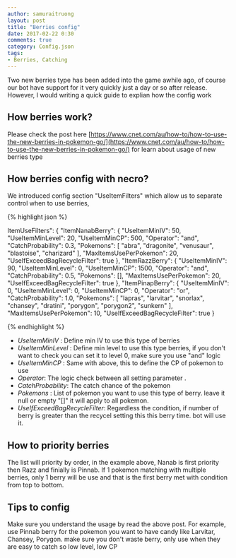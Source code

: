 ```yaml
---
author: samuraitruong
layout: post
title: "Berries config"
date: 2017-02-22 0:30
comments: true
category: Config.json
tags:
- Berries, Catching
---
```


Two new berries type has been added into the game awhile ago, of course our bot have support for it very quickly just a day or so after release. However, I would writing a quick guide to explian how the config work

## How berries work?
Please check the post here [https://www.cnet.com/au/how-to/how-to-use-the-new-berries-in-pokemon-go/](https://www.cnet.com/au/how-to/how-to-use-the-new-berries-in-pokemon-go/) for learn about usage of new berries type

## How berries config with necro?

We introduced config section "UseItemFilters" which allow us to separate control when to use berries, 

{% highlight json %}

ItemUseFilters": {
    "ItemNanabBerry": {
      "UseItemMinIV": 50,
      "UseItemMinLevel": 20,
      "UseItemMinCP": 500,
      "Operator": "and",
      "CatchProbability": 0.3,
      "Pokemons": [
        "abra",
        "dragonite",
        "venusaur",
        "blastoise",
        "charizard"
      ],
      "MaxItemsUsePerPokemon": 20,
      "UseIfExceedBagRecycleFilter": true
    },
    "ItemRazzBerry": {
      "UseItemMinIV": 90,
      "UseItemMinLevel": 0,
      "UseItemMinCP": 1500,
      "Operator": "and",
      "CatchProbability": 0.5,
      "Pokemons": [],
      "MaxItemsUsePerPokemon": 20,
      "UseIfExceedBagRecycleFilter": true
    },
    "ItemPinapBerry": {
      "UseItemMinIV": 0,
      "UseItemMinLevel": 0,
      "UseItemMinCP": 0,
      "Operator": "or",
      "CatchProbability": 1.0,
      "Pokemons": [
        "lapras",
        "larvitar",
        "snorlax",
        "chansey",
        "dratini",
        "porygon",
        "porygon2",
        "sunkern"
      ],
      "MaxItemsUsePerPokemon": 10,
      "UseIfExceedBagRecycleFilter": true
    }

{% endhighlight %}

- *UseItemMinIV* : Define min IV to use this type of berries
- *UseItemMinLevel* : Define min level to use this type berries, if you don't want to check you can set it to level 0, make sure you use "and" logic
- *UseItemMinCP* : Same with above, this to define the CP of pokemon to use
- *Operator*: The logic check between all setting parameter .
- *CatchProbability*: The catch chance of the pokemon
- *Pokemons* : List of pokemon you want to use this type of berry. leave it null or empty "[]" it will apply to all pokemon.
- *UseIfExceedBagRecycleFilter*: Regardless the condition, if number of berry is greater than the recycel setting this this berry time. bot will use it.


## How to priority berries

The list will priority by order, in the example above, Nanab is first priority then Razz and finially is Pinnab. If 1 pokemon matching with multiple berries, only 1 berry will be use and that is the first berry met with condition from top to bottom. 


## Tips to config
Make sure you understand the usage by read the above post. For example, use Pinnab berry for the pokemon you want to have candy like Larvitar, Chansey, Porygon. make sure you don't waste berry, only use when they are easy to catch so low level, low CP 

